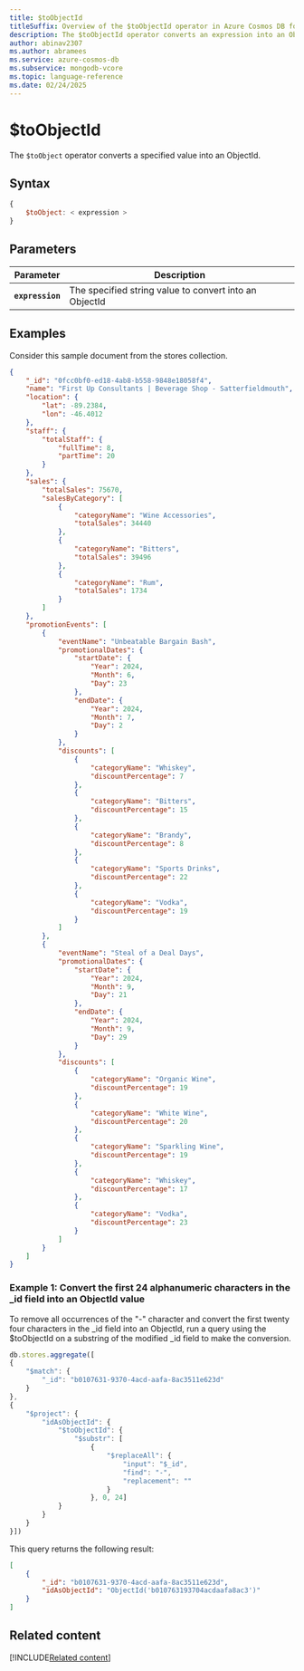 ```yaml
---
title: $toObjectId
titleSuffix: Overview of the $toObjectId operator in Azure Cosmos DB for MongoDB (vCore)
description: The $toObjectId operator converts an expression into an ObjectId
author: abinav2307
ms.author: abramees
ms.service: azure-cosmos-db
ms.subservice: mongodb-vcore
ms.topic: language-reference
ms.date: 02/24/2025
---
```


# $toObjectId 

The `$toObject` operator converts a specified value into an ObjectId.

## Syntax

```javascript
{
    $toObject: < expression >
}
```

## Parameters

| Parameter | Description |
| --- | --- |
| **`expression`** | The specified string value to convert into an ObjectId|

## Examples

Consider this sample document from the stores collection.

```json
{
    "_id": "0fcc0bf0-ed18-4ab8-b558-9848e18058f4",
    "name": "First Up Consultants | Beverage Shop - Satterfieldmouth",
    "location": {
        "lat": -89.2384,
        "lon": -46.4012
    },
    "staff": {
        "totalStaff": {
            "fullTime": 8,
            "partTime": 20
        }
    },
    "sales": {
        "totalSales": 75670,
        "salesByCategory": [
            {
                "categoryName": "Wine Accessories",
                "totalSales": 34440
            },
            {
                "categoryName": "Bitters",
                "totalSales": 39496
            },
            {
                "categoryName": "Rum",
                "totalSales": 1734
            }
        ]
    },
    "promotionEvents": [
        {
            "eventName": "Unbeatable Bargain Bash",
            "promotionalDates": {
                "startDate": {
                    "Year": 2024,
                    "Month": 6,
                    "Day": 23
                },
                "endDate": {
                    "Year": 2024,
                    "Month": 7,
                    "Day": 2
                }
            },
            "discounts": [
                {
                    "categoryName": "Whiskey",
                    "discountPercentage": 7
                },
                {
                    "categoryName": "Bitters",
                    "discountPercentage": 15
                },
                {
                    "categoryName": "Brandy",
                    "discountPercentage": 8
                },
                {
                    "categoryName": "Sports Drinks",
                    "discountPercentage": 22
                },
                {
                    "categoryName": "Vodka",
                    "discountPercentage": 19
                }
            ]
        },
        {
            "eventName": "Steal of a Deal Days",
            "promotionalDates": {
                "startDate": {
                    "Year": 2024,
                    "Month": 9,
                    "Day": 21
                },
                "endDate": {
                    "Year": 2024,
                    "Month": 9,
                    "Day": 29
                }
            },
            "discounts": [
                {
                    "categoryName": "Organic Wine",
                    "discountPercentage": 19
                },
                {
                    "categoryName": "White Wine",
                    "discountPercentage": 20
                },
                {
                    "categoryName": "Sparkling Wine",
                    "discountPercentage": 19
                },
                {
                    "categoryName": "Whiskey",
                    "discountPercentage": 17
                },
                {
                    "categoryName": "Vodka",
                    "discountPercentage": 23
                }
            ]
        }
    ]
}
```

### Example 1: Convert the first 24 alphanumeric characters in the _id field into an ObjectId value

To remove all occurrences of the "-" character and convert the first twenty four characters in the _id field into an ObjectId, run a query using the $toObjectId on a substring of the modified _id field to make the conversion.

```javascript
db.stores.aggregate([
{
    "$match": {
        "_id": "b0107631-9370-4acd-aafa-8ac3511e623d"
    }
},
{
    "$project": {
        "idAsObjectId": {
            "$toObjectId": {
                "$substr": [
                    {
                        "$replaceAll": {
                            "input": "$_id",
                            "find": "-",
                            "replacement": ""
                        }
                    }, 0, 24]
            }
        }
    }
}])
```

This query returns the following result:

```json
[
    {
        "_id": "b0107631-9370-4acd-aafa-8ac3511e623d",
        "idAsObjectId": "ObjectId('b010763193704acdaafa8ac3')"
    }
]
```

## Related content

[!INCLUDE[Related content](../includes/related-content.md)]
